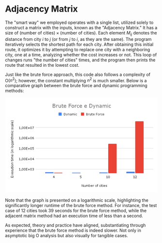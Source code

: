# Adjacency Matrix  

The "smart way" we employed operates with a single list, utilized solely to construct a matrix with the inputs, known as the "Adjacency Matrix." It has a size of $(\text{number of cities}) \times (\text{number of cities})$. Each element $M_{ij}$ denotes the distance from city $i$ to $j$ (or from $j$ to $i$, as they are the same). The program iteratively selects the shortest path for each city. After obtaining this initial route, it optimizes it by attempting to replace one city with a neighboring city, one at a time, analyzing whether the cost increases or not. This loop of changes runs "the number of cities" times, and the program then prints the route that resulted in the lowest cost.

Just like the brute force approach, this code also follows a complexity of O($n^2$); however, the constant multiplying $n^2$ is much smaller. Below is a comparative graph between the brute force and dynamic programming methods:


<p align="center">
  <img src="graphic.png" />
</p>

Note that the graph is presented on a logarithmic scale, highlighting the significantly longer runtime of the brute force method. For instance, the test case of 12 cities took 39 seconds for the brute force method, while the adjacent matrix method had an execution time of less than a second.

As expected, theory and practice have aligned, substantiating through experience that the brute force method is indeed slower. Not only in asymptotic big O analysis but also visually for tangible cases.
